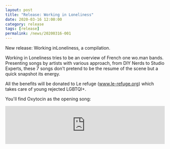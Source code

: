 ```yaml
---
layout: post
title: "Release: Working in Loneliness"
date: 2020-03-16 12:00:00
category: release
tags: [release]
permalink: /news/20200316-001
---
```


New release: Working inLoneliness, a compilation.

Working in Loneliness tries to be <!--more-->an overview of French one wo.man bands. Presenting songs by artists with various approach, from DIY Nerds to Studio Experts, these 7 songs don't pretend to be the resume of the scene but a quick snapshot its energy. 

All the benefits will be donated to Le refuge (www.le-refuge.org) which takes care of young rejected LGBTQI+.

You'll find Oxytocin as the opening song:

<iframe style="border: 0; width: 100%; height: 120px;" src="https://bandcamp.com/EmbeddedPlayer/album=2811551279/size=large/bgcol=333333/linkcol=ffffff/tracklist=false/artwork=small/transparent=true/" seamless><a href="https://spleencorerecords.bandcamp.com/album/working-in-loneliness">Working In Loneliness by Spleencore Records</a></iframe>